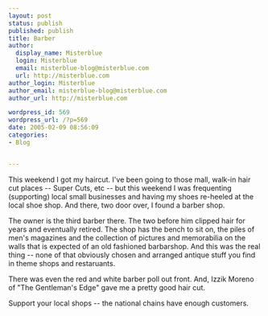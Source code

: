 ```yaml
---
layout: post
status: publish
published: publish
title: Barber
author:
  display_name: Misterblue
  login: Misterblue
  email: misterblue-blog@misterblue.com
  url: http://misterblue.com
author_login: Misterblue
author_email: misterblue-blog@misterblue.com
author_url: http://misterblue.com

wordpress_id: 569
wordpress_url: /?p=569
date: 2005-02-09 08:56:09
categories:
- Blog


---
```

<p>
This weekend I got my haircut.
I've been going to those mall, walk-in hair cut places -- Super Cuts, etc --
but this weekend I was frequenting (supporting) local small businesses
and having my shoes re-heeled at the local shoe shop.
And there, two door over, I found a barber shop.
</p>
<p>
The owner is the third barber there.  The two before him clipped hair for
years and eventually retired.
The shop has the bench to sit on, the piles of men's magazines and the collection
of pictures and memorabilia on the walls that is expected of an
old fashioned barbarshop.
And this was the real thing -- none of that obviously chosen and arranged antique
stuff you find in theme shops and restaruants.
</p>
<p>
There was even the red and white barber poll out front.
And, Izzik Moreno of  "The Gentleman's Edge" gave me a pretty good hair cut.
</p>
<p>
Support your local shops -- the national chains have enough customers.
</p>
